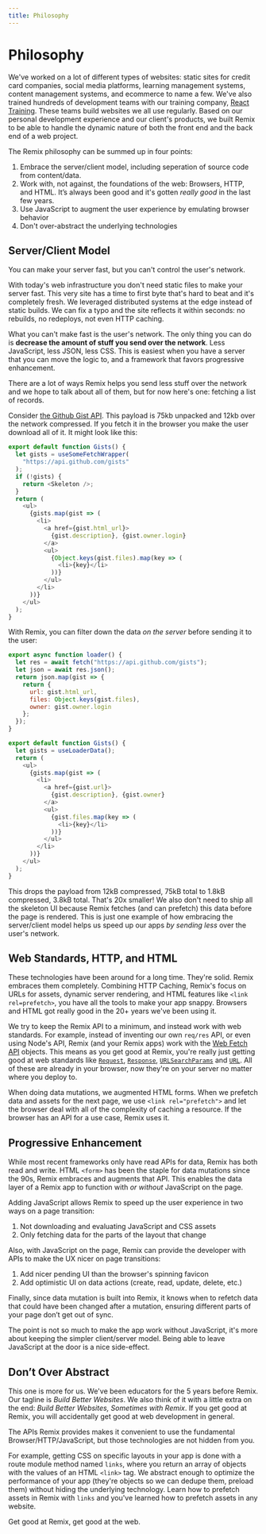 ```yaml
---
title: Philosophy
---
```


# Philosophy

We've worked on a lot of different types of websites: static sites for credit card companies, social media platforms, learning management systems, content management systems, and ecommerce to name a few. We've also trained hundreds of development teams with our training company, [React Training](https://reacttraining.com). These teams build websites we all use regularly. Based on our personal development experience and our client's products, we built Remix to be able to handle the dynamic nature of both the front end and the back end of a web project.

The Remix philosophy can be summed up in four points:

1. Embrace the server/client model, including seperation of source code from content/data.
2. Work with, not against, the foundations of the web: Browsers, HTTP, and HTML. It’s always been good and it's gotten _really good_ in the last few years.
3. Use JavaScript to augment the user experience by emulating browser behavior
4. Don't over-abstract the underlying technologies

## Server/Client Model

You can make your server fast, but you can't control the user's network.

With today's web infrastructure you don't need static files to make your server fast. This very site has a time to first byte that's hard to beat and it's completely fresh. We leveraged distributed systems at the edge instead of static builds. We can fix a typo and the site reflects it within seconds: no rebuilds, no redeploys, not even HTTP caching.

What you can't make fast is the user's network. The only thing you can do is **decrease the amount of stuff you send over the network**. Less JavaScript, less JSON, less CSS. This is easiest when you have a server that you can move the logic to, and a framework that favors progressive enhancement.

There are a lot of ways Remix helps you send less stuff over the network and we hope to talk about all of them, but for now here's one: fetching a list of records.

Consider [the Github Gist API](https://api.github.com/gists). This payload is 75kb unpacked and 12kb over the network compressed. If you fetch it in the browser you make the user download all of it. It might look like this:

```js
export default function Gists() {
  let gists = useSomeFetchWrapper(
    "https://api.github.com/gists"
  );
  if (!gists) {
    return <Skeleton />;
  }
  return (
    <ul>
      {gists.map(gist => (
        <li>
          <a href={gist.html_url}>
            {gist.description}, {gist.owner.login}
          </a>
          <ul>
            {Object.keys(gist.files).map(key => (
              <li>{key}</li>
            ))}
          </ul>
        </li>
      ))}
    </ul>
  );
}
```

With Remix, you can filter down the data _on the server_ before sending it to the user:

```js [1-11]
export async function loader() {
  let res = await fetch("https://api.github.com/gists");
  let json = await res.json();
  return json.map(gist => {
    return {
      url: gist.html_url,
      files: Object.keys(gist.files),
      owner: gist.owner.login
    };
  });
}

export default function Gists() {
  let gists = useLoaderData();
  return (
    <ul>
      {gists.map(gist => (
        <li>
          <a href={gist.url}>
            {gist.description}, {gist.owner}
          </a>
          <ul>
            {gist.files.map(key => (
              <li>{key}</li>
            ))}
          </ul>
        </li>
      ))}
    </ul>
  );
}
```

This drops the payload from 12kB compressed, 75kB total to 1.8kB compressed, 3.8kB total. That's 20x smaller! We also don't need to ship all the skeleton UI because Remix fetches (and can prefetch) this data before the page is rendered. This is just one example of how embracing the server/client model helps us speed up our apps _by sending less_ over the user's network.

## Web Standards, HTTP, and HTML

These technologies have been around for a long time. They're solid. Remix embraces them completely. Combining HTTP Caching, Remix's focus on URLs for assets, dynamic server rendering, and HTML features like `<link rel=prefetch>`, you have all the tools to make your app snappy. Browsers and HTML got really good in the 20+ years we've been using it.

We try to keep the Remix API to a minimum, and instead work with web standards. For example, instead of inventing our own `req/res` API, or even using Node's API, Remix (and your Remix apps) work with the [Web Fetch API](https://developer.mozilla.org/en-US/docs/Web/API/Fetch_API) objects. This means as you get good at Remix, you're really just getting good at web standards like [`Request`](https://developer.mozilla.org/en-US/docs/Web/API/Request), [`Response`](https://developer.mozilla.org/en-US/docs/Web/API/Response), [`URLSearchParams`](https://developer.mozilla.org/en-US/docs/Web/API/URLSearchParams) and [`URL`](https://developer.mozilla.org/en-US/docs/Web/API/URL). All of these are already in your browser, now they're on your server no matter where you deploy to.

When doing data mutations, we augmented HTML forms. When we prefetch data and assets for the next page, we use `<link rel="prefetch">` and let the browser deal with all of the complexity of caching a resource. If the browser has an API for a use case, Remix uses it.

## Progressive Enhancement

While most recent frameworks only have read APIs for data, Remix has both read and write. HTML `<form>` has been the staple for data mutations since the 90s, Remix embraces and augments that API. This enables the data layer of a Remix app to function with _or without_ JavaScript on the page.

Adding JavaScript allows Remix to speed up the user experience in two ways on a page transition:

1. Not downloading and evaluating JavaScript and CSS assets
2. Only fetching data for the parts of the layout that change

Also, with JavaScript on the page, Remix can provide the developer with APIs to make the UX nicer on page transitions:

1. Add nicer pending UI than the browser's spinning favicon
2. Add optimistic UI on data actions (create, read, update, delete, etc.)

Finally, since data mutation is built into Remix, it knows when to refetch data that could have been changed after a mutation, ensuring different parts of your page don’t get out of sync.

The point is not so much to make the app work without JavaScript, it's more about keeping the simpler client/server model. Being able to leave JavaScript at the door is a nice side-effect.

## Don’t Over Abstract

This one is more for us. We've been educators for the 5 years before Remix. Our tagline is _Build Better Websites_. We also think of it with a little extra on the end: _Build Better Websites, Sometimes with Remix_. If you get good at Remix, you will accidentally get good at web development in general.

The APIs Remix provides makes it convenient to use the fundamental Browser/HTTP/JavaScript, but those technologies are not hidden from you.

For example, getting CSS on specific layouts in your app is done with a route module method named `links`, where you return an array of objects with the values of an HTML `<link>` tag. We abstract enough to optimize the performance of your app (they're objects so we can dedupe them, preload them) without hiding the underlying technology. Learn how to prefetch assets in Remix with `links` and you've learned how to prefetch assets in any website.

Get good at Remix, get good at the web.
